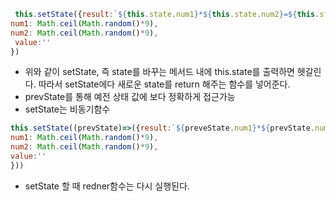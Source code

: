 ```javascript
 this.setState({result:`${this.state.num1}*${this.state.num2}=${this.state.value} 딩동댕쓰~~`,
num1: Math.ceil(Math.random()*9),
num2: Math.ceil(Math.random()*9),
 value:''
}) 
```

- 위와 같이 setState, 즉 state를 바꾸는 메서드 내에 this.state를 출력하면 헷갈린다. 따라서 setState에다 새로운 state를 return 해주는 함수를 넣어준다.
- prevState를 통해 예전 상태 값에 보다 정확하게 접근가능
- setState는 비동기함수 



```javascript
this.setState((prevState)=>({result:`${preveState.num1}*${prevState.num2}=${prevState.value} 딩동댕쓰~~`,
num1: Math.ceil(Math.random()*9),
num2: Math.ceil(Math.random()*9),
value:''
})) 
```



- setState 할 때 redner함수는 다시 실행된다.